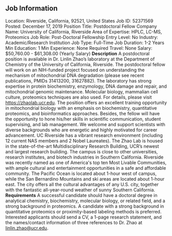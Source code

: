 ## Job Information
Location: 
											Riverside, California, 92521, United States 
Job ID: 
52371569
Posted: 
December 17, 2019
Position Title: 
Postdoctoral Fellow
Company Name: 
University of California, Riverside
Area of Expertise: 
HPLC, LC-MS, Proteomics
Job Role: 
Post-Doctoral Fellowship
Entry Level: 
No
Industry: 
Academic/Research Institution
Job Type: 
Full-Time
Job Duration: 
1-2 Years
Min Education: 
1
Min Experience: 
None
Required Travel: 
None
Salary: 
$50,760.00 - $61,308.00 (Yearly Salary)
**Description**
A postdoctoral position is available in Dr. Linlin Zhao’s laboratory at the Department of Chemistry of the University of California, Riverside. The postdoctoral fellow will work on an NIH-funded project focused on understanding the mechanism of mitochondrial DNA degradation (please see recent publications, PMIDs 31413200, 31627882). The laboratory has strong expertise in protein biochemistry, enzymology, DNA damage and repair, and mitochondrial genomic maintenance. Molecular biology, mammalian cell culture, proteomics techniques are also used. For details, please visit https://zhaolab.ucr.edu. The position offers an excellent training opportunity in mitochondrial biology with an emphasis on biochemistry, quantitative proteomics, and bioinformatics approaches. Besides, the fellow will have the opportunity to hone his/her skills in scientific communication, student supervising, and lab management. We welcome and support scientists with diverse backgrounds who are energetic and highly motivated for career advancement. UC Riverside has a vibrant research environment (including 12 current NAS members and 2 Nobel Laureates). The Zhao Lab is housed in the state-of-the-art Multidisciplinary Research Building, UCR’s newest and largest research building. The campus is close to other universities, research institutes, and biotech industries in Southern California. Riverside was recently named as one of America's top ten Most Livable Communities, with ample cultural and entertainment opportunities in a safe and affordable community. The Pacific Ocean is located about 1-hour west of campus, while the San Bernardino Mountains and ski areas are located about 1-hour east. The city offers all the cultural advantages of any U.S. city, together with the fantastic all-year-round weather of sunny Southern California.
**Requirements**
A successful candidate should have a doctoral degree in analytical chemistry, biochemistry, molecular biology, or related field, and a strong background in proteomics. A candidate with a strong background in quantitative proteomics or proximity-based labeling methods is preferred. Interested applicants should send a CV, a 1-page research statement, and the names/contact information of three references to Dr. Zhao at linlin.zhao@ucr.edu.
